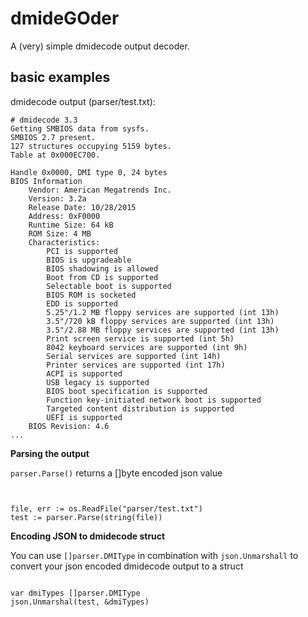 # dmideGOder

A (very) simple dmidecode output decoder. 

## basic examples

dmidecode output (parser/test.txt):

```
# dmidecode 3.3
Getting SMBIOS data from sysfs.
SMBIOS 2.7 present.
127 structures occupying 5159 bytes.
Table at 0x000EC700.

Handle 0x0000, DMI type 0, 24 bytes
BIOS Information
	Vendor: American Megatrends Inc.
	Version: 3.2a
	Release Date: 10/28/2015
	Address: 0xF0000
	Runtime Size: 64 kB
	ROM Size: 4 MB
	Characteristics:
		PCI is supported
		BIOS is upgradeable
		BIOS shadowing is allowed
		Boot from CD is supported
		Selectable boot is supported
		BIOS ROM is socketed
		EDD is supported
		5.25"/1.2 MB floppy services are supported (int 13h)
		3.5"/720 kB floppy services are supported (int 13h)
		3.5"/2.88 MB floppy services are supported (int 13h)
		Print screen service is supported (int 5h)
		8042 keyboard services are supported (int 9h)
		Serial services are supported (int 14h)
		Printer services are supported (int 17h)
		ACPI is supported
		USB legacy is supported
		BIOS boot specification is supported
		Function key-initiated network boot is supported
		Targeted content distribution is supported
		UEFI is supported
	BIOS Revision: 4.6
...

```

**Parsing the output**

`parser.Parse()` returns a []byte encoded json value 

```golang


file, err := os.ReadFile("parser/test.txt")
test := parser.Parse(string(file))

```

**Encoding JSON to dmidecode struct**

You can use `[]parser.DMIType` in combination with `json.Unmarshall` to convert your json encoded dmidecode output to a struct

```golang

var dmiTypes []parser.DMIType
json.Unmarshal(test, &dmiTypes)

```
